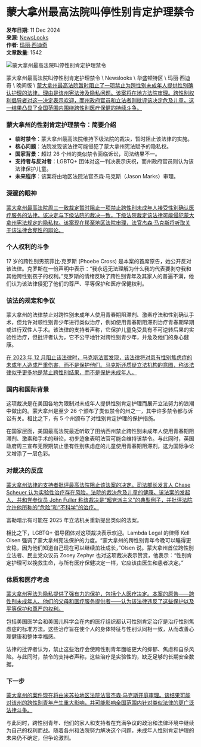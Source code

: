 # 蒙大拿州最高法院叫停性别肯定护理禁令

**发布日期**: 11 Dec 2024  
**来源**: [NewsLooks](https://www.newslooks.com/zh-CN/category/top-story/)  
**作者**: [玛丽·西迪奇](https://www.newslooks.com/zh-CN/author/mary-sidiqi/)  
**文章数量**: 1542  

![蒙大拿州最高法院叫停性别肯定护理禁令](https://www.newslooks.com/wp-content/uploads/2024/12/AP24346679843720.jpg)  

蒙大拿州最高法院叫停性别肯定护理禁令 \\ Newslooks \\ 华盛顿特区 \\ 玛丽·西迪奇 \\ 晚间版 \\ [蒙大拿州最高法院暂时阻止了一项禁止为跨性别未成年人提供性别确认护理的法律，理由是该州宪法涉及隐私问题。该案将在地方法院审理。跨性别权利倡导者对这一决定表示欢迎，而州政府官员和立法者则批评该决定危及儿童。这一结果凸显了全国范围内围绕跨性别医疗保健的持续斗争。](https://www.google.com/url?sa=t&source=web&rct=j&opi=89978449&url=https://www.huffpost.com/entry/bc-us-transgender-health-montana_n_6759e403e4b02802b83c2664&ved=2ahUKEwjuweXfoaGKAxW0FlkFHafsAFIQFnoECBYQAQ&usg=AOvVaw25eQVLgDjlYUMjgE3p5jO1)  

### 蒙大拿州的性别肯定护理禁令：简要介绍  

- **临时禁令**：蒙大拿州最高法院维持下级法院的裁决，暂时阻止该法律的实施。
- **核心问题**：法院发现该法律可能侵犯了蒙大拿州宪法赋予的隐私权。
- **国家背景**：超过 26 个州的类似禁令面临诉讼，司法结果不一。
- **支持者与反对者**：LGBTQ+ 团体对这一判决表示庆祝，而州政府官员则认为该法律保护儿童。
- **未来程序**：该案将由地区法院法官杰森·马克斯（Jason Marks）审理。

### 深邃的眼神  

[蒙大拿州最高法院周三一致裁定暂时阻止一项禁止跨性别未成年人接受性别确认医疗服务的法律。该决定与下级法院的裁决一致，下级法院裁定该法律可能侵犯蒙大拿州宪法规定的隐私权。该案现在移至地区法院审理，法官杰森·马克斯将听取关于该法律合宪性的辩论。](https://www.google.com/url?sa=t&source=web&rct=j&opi=89978449&url=https://www.ktvq.com/news/montana-news/montana-ban-on-health-care-for-trans-minors-to-remain-on-hold-court-rules&ved=2ahUKEwjvn73poaGKAxVNEFkFHQC7LQkQvOMEKAB6BAgOEAE&usg=AOvVaw289_K11FHcbxMUYkciqxCl)  

### 个人权利的斗争  

17 岁的跨性别男孩菲比·克罗斯 (Phoebe Cross) 是本案的首席原告，她公开反对该法律。克罗斯在一份声明中表示：“我永远无法理解为什么我的代表要剥夺我和其他跨性别孩子的权利。”克罗斯的情绪反映了跨性别青年及其家人的普遍不满，他们认为该法律侵犯了他们的尊严、平等保护和医疗保健权利。  

### 该法的规定和争议  

蒙大拿州的法律禁止对跨性别未成年人使用青春期阻滞剂、激素疗法和性别确认手术，但允许对顺性别青少年进行类似治疗，例如使用青春期阻滞剂治疗青春期早期或进行双性人手术。该法律的支持者声称，它保护儿童免受具有不可逆转后果的实验性治疗，但批评者认为，它不公平地针对跨性别青少年，并危及他们的身心健康。  

[在 2023 年 12 月阻止该法律时，马克斯法官发现，该法律将对患有性别焦虑症的未成年人造成严重伤害，而不是保护他们。马克斯还质疑立法机构的意图，称该法律似乎更多地是禁止跨性别结果，而不是保护未成年人。](https://www.google.com/url?sa=t&source=web&rct=j&opi=89978449&url=https://www.siouxlandproud.com/news/health/ap-montana-supreme-court-upholds-lower-court-ruling-that-allows-gender-affirming-care-for-minors/&ved=2ahUKEwjQpZbxoaGKAxUaFVkFHYI4C5oQFnoECBQQAQ&usg=AOvVaw0b7DZJRzcbVR4lXtQBwVRp)  

### 国内和国际背景  

这项裁决是在美国各地为限制对未成年人提供性别肯定护理而展开立法努力的浪潮中做出的。蒙大拿州是至少 26 个颁布了类似禁令的州之一，其中许多禁令都与诉讼有关。相比之下，有 5 个州颁布了对性别肯定护理的保护措施。  

在国家层面，美国最高法院最近听取了田纳西州禁止跨性别未成年人使用青春期阻滞剂、激素和手术的辩论，初步迹象表明法官可能会维持该禁令。与此同时，英国政府周三宣布无限期禁止患有性别焦虑症的儿童使用青春期阻滞剂，这为国际争论又增添了一层色彩。   

### 对裁决的反应  

[蒙大拿州法律的支持者批评最高法院阻止该法案的决定。司法部长发言人 Chase Scheuer 认为实验性治疗存在风险，法院的裁决危及儿童的健康。该法案的发起人、共和党参议员 John Fuller 称该裁决是“超党派主义”的典型例子，并批评法院允许他所称的“危险”和“不科学”的治疗。](https://www.google.com/url?sa=t&source=web&rct=j&opi=89978449&url=https://www.mtpr.org/montana-news/2024-12-06/montanas-tiktok-ban-remains-in-limbo-after-federal-appeals-court-upholds-national-ban&ved=2ahUKEwjti-77oaGKAxVtFVkFHTqKCrkQFnoECCcQAQ&usg=AOvVaw2TVq3dyQUzBfMzk-nOxQtD)  

富勒暗示有可能在 2025 年立法机关重新提出类似的法案。  

相比之下，LGBTQ+ 倡导团体对这项裁决表示欢迎。Lambda Legal 的律师 Kell Olsen 强调了蒙大拿州宪法保护的力度。“蒙大拿州的跨性别青年今晚可以睡得更安稳，因为他们知道自己现在可以继续茁壮成长，”Olsen 说。蒙大拿州首位跨性别立法者、民主党众议员 Zooey Zephyr 也对这项裁决表示赞赏，他表示：“性别肯定护理可以挽救生命，与所有医疗保健决定一样，它应该由医生和患者决定。”  

### 体质和医疗考虑  

[蒙大拿州宪法为隐私提供了强有力的保护，包括个人医疗决定。本案的原告——跨性别未成年人、他们的父母和医疗服务提供者——认为该法律违反了这些保护以及平等保护和尊严的权利。](https://www.google.com/url?sa=t&source=web&rct=j&opi=89978449&url=https://www.startribune.com/montana-supreme-court-upholds-lower-court-ruling-that-allows-gender-affirming-care-for-minors/601193737&ved=2ahUKEwjQ-PWCoqGKAxX1FFkFHde3A24QFnoECBcQAQ&usg=AOvVaw1BedK66SmFTEdONNIHlq_A)  

包括美国医学会和美国儿科学会在内的医疗组织都认可性别肯定治疗是治疗性别焦虑症的标准方法。这些治疗旨在使个人的身体特征与性别认同相一致，从而改善心理健康和整体幸福感。  

法律的批评者认为，禁止这些治疗会使跨性别青年面临更大的抑郁、焦虑和自杀风险。与此同时，禁令的支持者声称，这些治疗是实验性的，缺乏足够的长期安全数据。  

### 下一步  

[蒙大拿州的案件现在将由米苏拉地区法院法官杰森·马克斯开庭审理。该结果可能对该州的跨性别青年产生重大影响，并可能影响全国范围内针对类似法律的更广泛法律斗争。](https://www.google.com/url?sa=t&source=web&rct=j&opi=89978449&url=https://www.wric.com/health/ap-montana-supreme-court-upholds-lower-court-ruling-that-allows-gender-affirming-care-for-minors/&ved=2ahUKEwiUx_mJoqGKAxWmF1kFHQ7WCUAQFnoECB0QAQ&usg=AOvVaw05WKg99hIKm9m6shRtJhqy)  

与此同时，跨性别青年、他们的家人和支持者在充满争议的政治和法律环境中继续为自己的权利而战。随着各州和法院努力解决这个问题，未成年人性别肯定护理的未来仍不确定，但争论激烈。  
<!-- tcd_original_link https://www.newslooks.com/zh-CN/gender-affirming-care-ban-halted-by-montana-supreme-court/ -->
